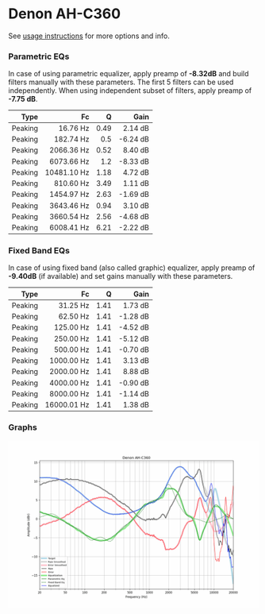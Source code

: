 # Denon AH-C360
See [usage instructions](https://github.com/jaakkopasanen/AutoEq#usage) for more options and info.

### Parametric EQs
In case of using parametric equalizer, apply preamp of **-8.32dB** and build filters manually
with these parameters. The first 5 filters can be used independently.
When using independent subset of filters, apply preamp of **-7.75 dB**.

| Type    | Fc          |    Q | Gain     |
|--------:|------------:|-----:|---------:|
| Peaking | 16.76 Hz    | 0.49 | 2.14 dB  |
| Peaking | 182.74 Hz   | 0.5  | -6.24 dB |
| Peaking | 2066.36 Hz  | 0.52 | 8.40 dB  |
| Peaking | 6073.66 Hz  | 1.2  | -8.33 dB |
| Peaking | 10481.10 Hz | 1.18 | 4.72 dB  |
| Peaking | 810.60 Hz   | 3.49 | 1.11 dB  |
| Peaking | 1454.97 Hz  | 2.63 | -1.69 dB |
| Peaking | 3643.46 Hz  | 0.94 | 3.10 dB  |
| Peaking | 3660.54 Hz  | 2.56 | -4.68 dB |
| Peaking | 6008.41 Hz  | 6.21 | -2.22 dB |

### Fixed Band EQs
In case of using fixed band (also called graphic) equalizer, apply preamp of **-9.40dB**
(if available) and set gains manually with these parameters.

| Type    | Fc          |    Q | Gain     |
|--------:|------------:|-----:|---------:|
| Peaking | 31.25 Hz    | 1.41 | 1.73 dB  |
| Peaking | 62.50 Hz    | 1.41 | -1.28 dB |
| Peaking | 125.00 Hz   | 1.41 | -4.52 dB |
| Peaking | 250.00 Hz   | 1.41 | -5.12 dB |
| Peaking | 500.00 Hz   | 1.41 | -0.70 dB |
| Peaking | 1000.00 Hz  | 1.41 | 3.13 dB  |
| Peaking | 2000.00 Hz  | 1.41 | 8.88 dB  |
| Peaking | 4000.00 Hz  | 1.41 | -0.90 dB |
| Peaking | 8000.00 Hz  | 1.41 | -1.14 dB |
| Peaking | 16000.01 Hz | 1.41 | 1.38 dB  |

### Graphs
![](./Denon%20AH-C360.png)